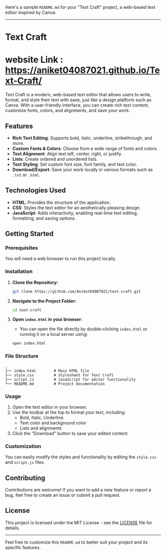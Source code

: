 Here's a sample `README.md` for your "Text Craft" project, a web-based text editor inspired by Canva:

---

# Text Craft

# website Link : https://aniket04087021.github.io/Text-Craft/ 

Text Craft is a modern, web-based text editor that allows users to write, format, and style their text with ease, just like a design platform such as Canva. With a user-friendly interface, you can create rich text content, customize fonts, colors, and alignments, and save your work.

## Features

- **Rich Text Editing**: Supports bold, italic, underline, strikethrough, and more.
- **Custom Fonts & Colors**: Choose from a wide range of fonts and colors.
- **Text Alignment**: Align text left, center, right, or justify.
- **Lists**: Create ordered and unordered lists.
- **Text Styling**: Set custom font size, font family, and text color.
- **Download/Export**: Save your work locally in various formats such as `.txt` or `.html`.



## Technologies Used

- **HTML**: Provides the structure of the application.
- **CSS**: Styles the text editor for an aesthetically pleasing design.
- **JavaScript**: Adds interactivity, enabling real-time text editing, formatting, and saving options.

## Getting Started

### Prerequisites

You will need a web browser to run this project locally.

### Installation

1. **Clone the Repository:**
   ```bash
   git clone https://github.com/Aniket04087021/text-craft.git
   ```
   
2. **Navigate to the Project Folder:**
   ```bash
   cd text-craft
   ```

3. **Open `index.html` in your browser**:
   - You can open the file directly by double-clicking `index.html` or running it on a local server using:
   ```bash
   open index.html
   ```

### File Structure

```
.
├── index.html        # Main HTML file
├── style.css         # Stylesheet for Text Craft
├── script.js         # JavaScript for editor functionality
└── README.md         # Project documentation
```

### Usage

1. Open the text editor in your browser.
2. Use the toolbar at the top to format your text, including:
   - Bold, Italic, Underline
   - Text color and background color
   - Lists and alignments
3. Click the "Download" button to save your edited content.

### Customization

You can easily modify the styles and functionality by editing the `style.css` and `script.js` files.



## Contributing

Contributions are welcome! If you want to add a new feature or report a bug, feel free to create an issue or submit a pull request.

## License

This project is licensed under the MIT License - see the [LICENSE](LICENSE) file for details.

---

Feel free to customize this `README.md` to better suit your project and its specific features.
